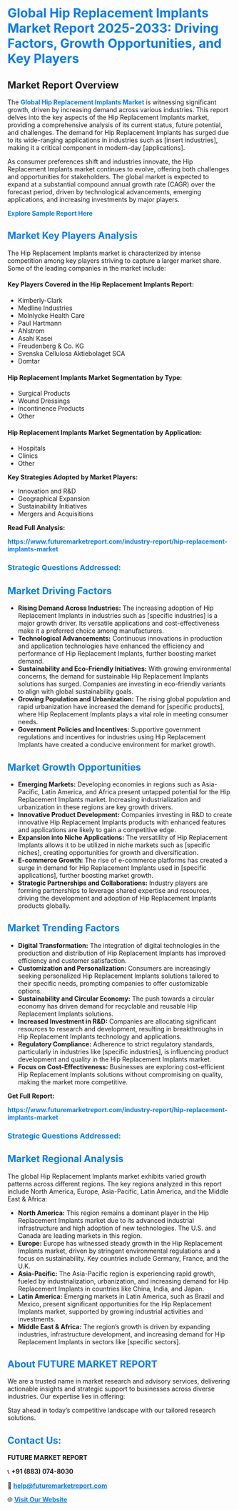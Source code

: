 <h1 style="color: #007BFF;">Global Hip Replacement Implants Market Report 2025-2033: Driving Factors, Growth Opportunities, and Key Players</h1>

<section id="overview">
<h2>Market Report Overview</h2>
<p>The <a href="https://www.futuremarketreport.com/industry-report/hip-replacement-implants-market" style="color: #007BFF; text-decoration: none;"><strong>Global Hip Replacement Implants Market</strong></a> is witnessing significant growth, driven by increasing demand across various industries. This report delves into the key aspects of the Hip Replacement Implants market, providing a comprehensive analysis of its current status, future potential, and challenges. The demand for Hip Replacement Implants has surged due to its wide-ranging applications in industries such as [insert industries], making it a critical component in modern-day [applications].</p>
<p>As consumer preferences shift and industries innovate, the Hip Replacement Implants market continues to evolve, offering both challenges and opportunities for stakeholders. The global market is expected to expand at a substantial compound annual growth rate (CAGR) over the forecast period, driven by technological advancements, emerging applications, and increasing investments by major players.</p>
</section>

<section id="overview">
<p><a href="https://www.futuremarketreport.com/request-sample/reportId=32674" style="color: #007BFF; text-decoration: none;"><strong>Explore Sample Report Here</strong></a></p>
</section>

<section id="key-players">
<h2 style="color: #007BFF;">Market Key Players Analysis</h2>
<p>The Hip Replacement Implants market is characterized by intense competition among key players striving to capture a larger market share. Some of the leading companies in the market include:</p>
<h4>Key Players Covered in the Hip Replacement Implants Report:</h4>
<ul><li>Kimberly-Clark</li><li>Medline Industries</li><li>Molnlycke Health Care</li><li>Paul Hartmann</li><li>Ahlstrom</li><li>Asahi Kasei</li><li>Freudenberg &amp; Co. KG</li><li>Svenska Cellulosa Aktiebolaget SCA</li><li>Domtar</li></ul>
<h4>Hip Replacement Implants Market Segmentation by Type:</h4>
<ul><li>Surgical Products</li><li>Wound Dressings</li><li>Incontinence Products</li><li>Other</li></ul>

<h4>Hip Replacement Implants Market Segmentation by Application:</h4>
<ul><li>Hospitals</li><li>Clinics</li><li>Other</li></ul>
<p><strong>Key Strategies Adopted by Market Players:</strong></p>
<ul>
<li>Innovation and R&D</li>
<li>Geographical Expansion</li>
<li>Sustainability Initiatives</li>
<li>Mergers and Acquisitions</li>
</ul>
</section>

<section>
<p><strong>Read Full Analysis: </strong></p><a href="https://www.futuremarketreport.com/industry-report/hip-replacement-implants-market" style="color: #007BFF; text-decoration: none;"><strong>https://www.futuremarketreport.com/industry-report/hip-replacement-implants-market</strong></a>
<h3 style="color: #007BFF;">Strategic Questions Addressed:</h3>
</section>

<section id="driving-factors">
<h2 style="color: #007BFF;">Market Driving Factors</h2>
<ul>
<li><strong>Rising Demand Across Industries:</strong> The increasing adoption of Hip Replacement Implants in industries such as [specific industries] is a major growth driver. Its versatile applications and cost-effectiveness make it a preferred choice among manufacturers.</li>
<li><strong>Technological Advancements:</strong> Continuous innovations in production and application technologies have enhanced the efficiency and performance of Hip Replacement Implants, further boosting market demand.</li>
<li><strong>Sustainability and Eco-Friendly Initiatives:</strong> With growing environmental concerns, the demand for sustainable Hip Replacement Implants solutions has surged. Companies are investing in eco-friendly variants to align with global sustainability goals.</li>
<li><strong>Growing Population and Urbanization:</strong> The rising global population and rapid urbanization have increased the demand for [specific products], where Hip Replacement Implants plays a vital role in meeting consumer needs.</li>
<li><strong>Government Policies and Incentives:</strong> Supportive government regulations and incentives for industries using Hip Replacement Implants have created a conducive environment for market growth.</li>
</ul>
</section>

<section id="growth-opportunities">
<h2 style="color: #007BFF;">Market Growth Opportunities</h2>
<ul>
<li><strong>Emerging Markets:</strong> Developing economies in regions such as Asia-Pacific, Latin America, and Africa present untapped potential for the Hip Replacement Implants market. Increasing industrialization and urbanization in these regions are key growth drivers.</li>
<li><strong>Innovative Product Development:</strong> Companies investing in R&D to create innovative Hip Replacement Implants products with enhanced features and applications are likely to gain a competitive edge.</li>
<li><strong>Expansion into Niche Applications:</strong> The versatility of Hip Replacement Implants allows it to be utilized in niche markets such as [specific niches], creating opportunities for growth and diversification.</li>
<li><strong>E-commerce Growth:</strong> The rise of e-commerce platforms has created a surge in demand for Hip Replacement Implants used in [specific applications], further boosting market growth.</li>
<li><strong>Strategic Partnerships and Collaborations:</strong> Industry players are forming partnerships to leverage shared expertise and resources, driving the development and adoption of Hip Replacement Implants products globally.</li>
</ul>
</section>

<section id="trending-factors">
<h2 style="color: #007BFF;">Market Trending Factors</h2>
<ul>
<li><strong>Digital Transformation:</strong> The integration of digital technologies in the production and distribution of Hip Replacement Implants has improved efficiency and customer satisfaction.</li>
<li><strong>Customization and Personalization:</strong> Consumers are increasingly seeking personalized Hip Replacement Implants solutions tailored to their specific needs, prompting companies to offer customizable options.</li>
<li><strong>Sustainability and Circular Economy:</strong> The push towards a circular economy has driven demand for recyclable and reusable Hip Replacement Implants solutions.</li>
<li><strong>Increased Investment in R&D:</strong> Companies are allocating significant resources to research and development, resulting in breakthroughs in Hip Replacement Implants technology and applications.</li>
<li><strong>Regulatory Compliance:</strong> Adherence to strict regulatory standards, particularly in industries like [specific industries], is influencing product development and quality in the Hip Replacement Implants market.</li>
<li><strong>Focus on Cost-Effectiveness:</strong> Businesses are exploring cost-efficient Hip Replacement Implants solutions without compromising on quality, making the market more competitive.</li>
</ul>
</section>

<section>
<p><strong>Get Full Report: </strong></p><a href="https://www.futuremarketreport.com/industry-report/hip-replacement-implants-market" style="color: #007BFF; text-decoration: none;"><strong>https://www.futuremarketreport.com/industry-report/hip-replacement-implants-market</strong></a>
<h3 style="color: #007BFF;">Strategic Questions Addressed:</h3>
</section>


<section id="regional-analysis">
<h2 style="color: #007BFF;">Market Regional Analysis</h2>
<p>The global Hip Replacement Implants market exhibits varied growth patterns across different regions. The key regions analyzed in this report include North America, Europe, Asia-Pacific, Latin America, and the Middle East & Africa:</p>
<ul>
<li><strong>North America:</strong> This region remains a dominant player in the Hip Replacement Implants market due to its advanced industrial infrastructure and high adoption of new technologies. The U.S. and Canada are leading markets in this region.</li>
<li><strong>Europe:</strong> Europe has witnessed steady growth in the Hip Replacement Implants market, driven by stringent environmental regulations and a focus on sustainability. Key countries include Germany, France, and the U.K.</li>
<li><strong>Asia-Pacific:</strong> The Asia-Pacific region is experiencing rapid growth, fueled by industrialization, urbanization, and increasing demand for Hip Replacement Implants in countries like China, India, and Japan.</li>
<li><strong>Latin America:</strong> Emerging markets in Latin America, such as Brazil and Mexico, present significant opportunities for the Hip Replacement Implants market, supported by growing industrial activities and investments.</li>
<li><strong>Middle East & Africa:</strong> The region’s growth is driven by expanding industries, infrastructure development, and increasing demand for Hip Replacement Implants in sectors like [specific sectors].</li>
</ul>
</section>

<footer>
<h2 style="color: #007BFF;">About FUTURE MARKET REPORT</h2>
<p>We are a trusted name in market research and advisory services, delivering actionable insights and strategic support to businesses across diverse industries. Our expertise lies in offering:</p>

<p>Stay ahead in today’s competitive landscape with our tailored research solutions.</p>

<h2 style="color: #007BFF;">Contact Us:</h2>
<p><strong>FUTURE MARKET REPORT</strong></p>
<p>📞 <strong>+91 (883) 074-8030</strong></p>
<p>📧 <strong><a href="mailto:help@futuremarketreport.com" style="color: #007BFF;">help@futuremarketreport.com</a></strong></p>
<p>🌐 <strong><a href="https://www.futuremarketreport.com/" style="color: #007BFF;">Visit Our Website</a></strong></p>
</footer>